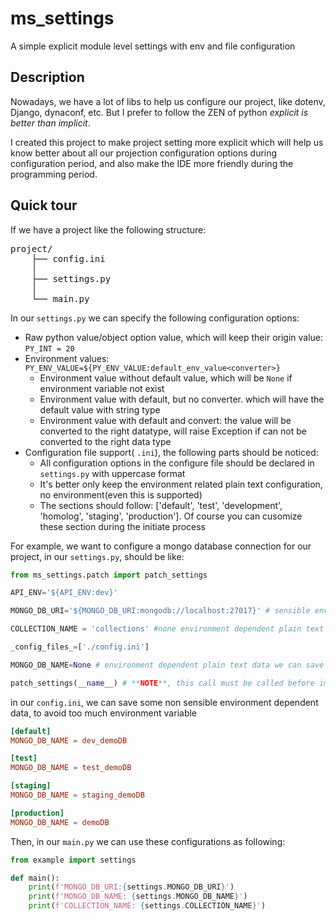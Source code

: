 # ms_settings
A simple explicit module level settings with env and file configuration

## Description
 Nowadays, we have a lot of libs to help us configure our project, like dotenv, Django, dynaconf, etc. 
 But I prefer to follow the ZEN of python *explicit is better than implicit*. 

 I created this project to make project setting more explicit which will help us know better about all
 our projection configuration options during configuration period, and also make the IDE more friendly
 during the programming period. 

## Quick tour

If we have a project like the following structure:

<pre>
project/
    ├── config.ini
    │
    ├── settings.py
    │
    └── main.py
</pre>

In our `settings.py` we can specify the following configuration options:

- Raw python value/object option value, which will keep their origin value: `PY_INT = 20`
- Environment values: `PY_ENV_VALUE=${PY_ENV_VALUE:default_env_value<converter>}`
    - Environment value without default value, which will be `None` if environment variable not exist
    - Environment value with default, but no converter. which will have the default value with string type
    - Environment value with default and convert: the value will be converted to the right datatype, will raise Exception if can not be converted to the right data type
- Configuration file support( `.ini`), the following parts should be noticed:
    - All configuration options in the configure file should be declared in `settings.py` with uppercase format
    - It's better only keep the environment related plain text configuration, no environment(even this is supported)
    - The sections should follow: ['default', 'test', 'development', 'homolog', 'staging', 'production']. Of course you can cusomize these section during the initiate process

 For example, we want to configure a mongo database connection for our project, in our `settings.py`, should be like:
 
 ```python
from ms_settings.patch import patch_settings

API_ENV='${API_ENV:dev}'

MONGO_DB_URI='${MONGO_DB_URI:mongodb://localhost:27017}' # sensible environment dependent data 

COLLECTION_NAME = 'collections' #none environment dependent plain text data 

_config_files_=['./config.ini']

MONGO_DB_NAME=None # environment dependent plain text data we can save in config.ini(reduce environment variable count)  

patch_settings(__name__) # **NOTE**, this call must be called before import the real setting module

```

in our `config.ini`, we can save some non sensible environment dependent data, to avoid too much environment variable
```toml
[default]
MONGO_DB_NAME = dev_demoDB

[test]
MONGO_DB_NAME = test_demoDB

[staging]
MONGO_DB_NAME = staging_demoDB

[production]
MONGO_DB_NAME = demoDB

```

Then, in our `main.py` we can use these configurations as following:

```python
from example import settings

def main():
    print(f'MONGO_DB_URI:{settings.MONGO_DB_URI}')
    print(f'MONGO_DB_NAME: {settings.MONGO_DB_NAME}')
    print(f'COLLECTION_NAME: {settings.COLLECTION_NAME}')
    


```




